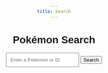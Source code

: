 ```yaml
---
title: Search
---
```

<html lang="en">
<head>
    <meta charset="UTF-8">
    <meta name="viewport" content="width=device-width, initial-scale=1.0">
    <title>Pokémon Search</title>
    <style>
        body {
            font-family: Arial, sans-serif;
            text-align: center;
        }
        #search-input {
            padding: 10px;
        }
        #pokemon-info {
            display: none;
        }
    </style>
</head>
<body>
    <h1>Pokémon Search</h1>
    <input type="text" id="search-input" placeholder="Enter a Pokémon or ID">
    <button onclick="searchPokemon()">Search</button>
    <div id="pokemon-info">
        <h2 id="pokemon-name"></h2>
        <img id="pokemon-image" width="200" height="200">
        <p id="pokemon-types"></p>
        <p id="pokemon-abilities"></p>
    </div>
    <script>
        async function searchPokemon() {
            const searchInput = document.getElementById("search-input").value;
            const response = await fetch(`https://pokeapi.co/api/v2/pokemon/${searchInput.toLowerCase()}`);
            const data = await response.json();
            if (response.status === 200) {
                const name = data.name;
                const image = data.sprites.front_default;
                const types = data.types.map(type => type.type.name).join(", ");
                const abilities = data.abilities.map(ability => ability.ability.name).join(", ");
                document.getElementById("pokemon-name").textContent = name;
                document.getElementById("pokemon-image").src = image;
                document.getElementById("pokemon-types").textContent = `Type(s): ${types}`;
                document.getElementById("pokemon-abilities").textContent = `Abilities: ${abilities}`;
                document.getElementById("pokemon-info").style.display = "block";
            } else {
                alert("Pokemon not found!");
            }
        }
    </script>
</body>
</html>